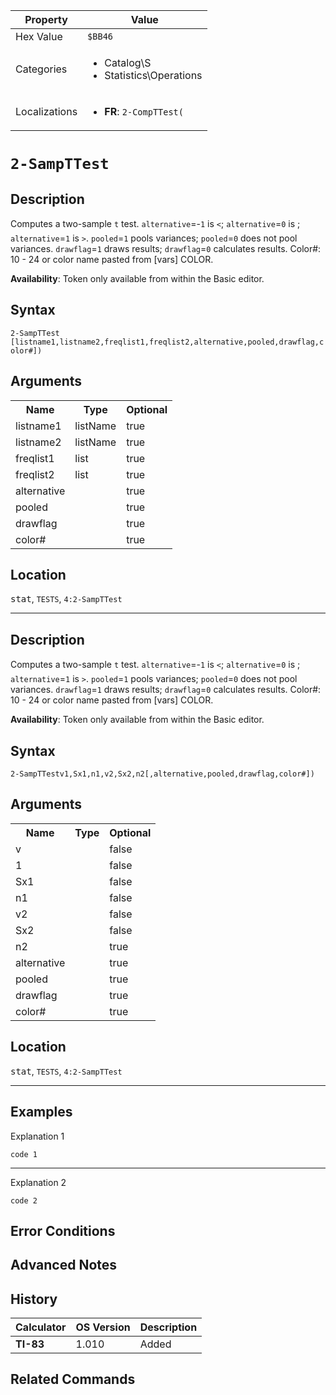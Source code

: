 | Property      | Value |
|---------------|-------|
| Hex Value     | `$BB46`|
| Categories    | <ul><li>Catalog\S</li><li>Statistics\Operations</li></ul> |
| Localizations | <ul><li><b>FR</b>: `2-CompTTest( `</li></ul> |

# `2-SampTTest `

## Description
Computes a two-sample `t` test. `alternative`=-`1` is `<`; `alternative`=`0` is ; `alternative`=`1` is `>`. `pooled`=`1` pools variances; `pooled`=`0` does not pool variances. `drawflag`=`1` draws results; `drawflag`=`0` calculates results.
Color#: 10 - 24 or color name pasted from [vars] COLOR.


<b>Availability</b>: Token only available from within the Basic editor.

## Syntax
`2-SampTTest [listname1,listname2,freqlist1,freqlist2,alternative,pooled,drawflag,color#])`

## Arguments
<table>
<tr><th>Name</th><th>Type</th><th>Optional</th></tr>

<tr><td>listname1</td><td>listName</td><td>true</td></tr>

<tr><td>listname2</td><td>listName</td><td>true</td></tr>

<tr><td>freqlist1</td><td>list</td><td>true</td></tr>

<tr><td>freqlist2</td><td>list</td><td>true</td></tr>

<tr><td>alternative</td><td></td><td>true</td></tr>

<tr><td>pooled</td><td></td><td>true</td></tr>

<tr><td>drawflag</td><td></td><td>true</td></tr>

<tr><td>color#</td><td></td><td>true</td></tr>

</table>

## Location
<kbd>stat</kbd>, `TESTS`, `4:2-SampTTest`
<hr>

## Description
Computes a two-sample `t` test. `alternative`=-`1` is `<`; `alternative`=`0` is ; `alternative`=`1` is `>`. `pooled`=`1` pools variances; `pooled`=`0` does not pool variances. `drawflag`=`1` draws results; `drawflag`=`0` calculates results.
Color#: 10 - 24 or color name pasted from [vars] COLOR.


<b>Availability</b>: Token only available from within the Basic editor.

## Syntax
`2-SampTTestv1,Sx1,n1,v2,Sx2,n2[,alternative,pooled,drawflag,color#])`

## Arguments
<table>
<tr><th>Name</th><th>Type</th><th>Optional</th></tr>

<tr><td>v</td><td></td><td>false</td></tr>

<tr><td>1</td><td></td><td>false</td></tr>

<tr><td>Sx1</td><td></td><td>false</td></tr>

<tr><td>n1</td><td></td><td>false</td></tr>

<tr><td>v2</td><td></td><td>false</td></tr>

<tr><td>Sx2</td><td></td><td>false</td></tr>

<tr><td>n2</td><td></td><td>true</td></tr>

<tr><td>alternative</td><td></td><td>true</td></tr>

<tr><td>pooled</td><td></td><td>true</td></tr>

<tr><td>drawflag</td><td></td><td>true</td></tr>

<tr><td>color#</td><td></td><td>true</td></tr>

</table>

## Location
<kbd>stat</kbd>, `TESTS`, `4:2-SampTTest`
<hr>

## Examples

Explanation 1
```ti-basic
code 1
```
---
Explanation 2
```ti-basic
code 2
```

## Error Conditions


## Advanced Notes


## History
| Calculator | OS Version | Description |
|------------|------------|-------------|
| <b>TI-83</b> | 1.010 | Added

## Related Commands

    